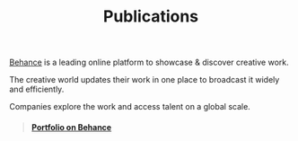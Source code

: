 ﻿---
layout: page
title: Publications
---
<div class="explanation-text">
<p class="strong"><a class="external" href="http://www.behance.net/techgraphics">Behance</a> is a leading online platform to showcase & discover creative work.</p>
<p>The creative world updates their work in one place to broadcast it widely and efficiently.</p>
<p>Companies explore the work and access talent on a global scale.</p>
</div>
<div class="background-buff-brightest rounded-border-6">
  <blockquote class="embedly-card">
    <h4>
      <a class="external" href="https://www.behance.net/techgraphics">
        Portfolio on Behance
      </a>
    </h4>
  </blockquote>
</div>
<!--
{% include horizontal-rule.html %}
<div class="explanation-text">
<p class="strong"><a class="external" href="http://codepen.io/collection/DJGZQr/">Codepen</a> is a playground for the front end side of the web.</p>
<p>It’s all about inspiration, education, and sharing.</p>
</div><div class="background-buff-brightest rounded-border-6">
  <blockquote class="embedly-card">
    <h4>
      <a class="external" href="http://codepen.io/collection/DJGZQr/">
        Front End Design Showcase
      </a>
    </h4>
  </blockquote>
</div>
{% include horizontal-rule.html %}
<div class="message">These are websites where I will be publishing my work.</div>
<hr>
<script async src="//cdn.embedly.com/widgets/platform.js" charset="utf-8"></script>
<div class="explanation-text">
<p class="strong"><a class="external" href="https://medium.com/doing-digital">Medium</a> is the best writing experience online.</p>
<p>When you write on Medium, you’ll know that your words and pictures will look great on any device; they’ll automatically adjust to the latest technology and even get better over time.</p>
<p>At the heart of Medium is the idea that people create better things together.</p>
</div>
<div class="background-buff-brightest rounded-border-6">
  <blockquote class="embedly-card">
    <h4>
      <a class="external" href="https://medium.com/doing-digital">
        Doing Digital
      </a>
    </h4>
  </blockquote>
</div>
{% include horizontal-rule.html %}
-->
